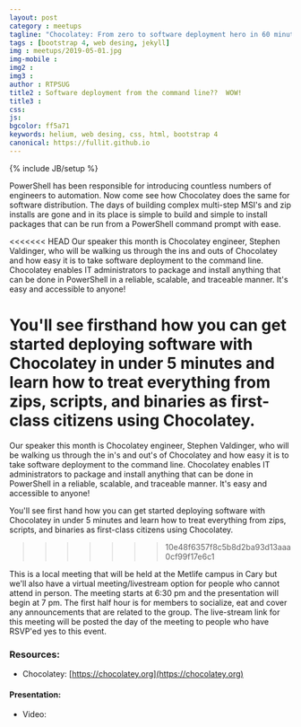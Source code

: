 ```yaml
---
layout: post
category : meetups
tagline: "Chocolatey: From zero to software deployment hero in 60 minutes!"
tags : [bootstrap 4, web desing, jekyll]
img : meetups/2019-05-01.jpg
img-mobile : 
img2 : 
img3 : 
author : RTPSUG
title2 : Software deployment from the command line??  WOW!
title3 : 
css: 
js: 
bgcolor: ff5a71
keywords: helium, web desing, css, html, bootstrap 4
canonical: https://fullit.github.io
---
```

{% include JB/setup %}

PowerShell has been responsible for introducing countless numbers of engineers to automation. Now come see how Chocolatey does the same for software distribution. The days of building complex multi-step MSI's and zip installs are gone and in its place is simple to build and simple to install packages that can be run from a PowerShell command prompt with ease.

<!--more-->

<<<<<<< HEAD
Our speaker this month is Chocolatey engineer, Stephen Valdinger, who will be walking us through the ins and outs of Chocolatey and how easy it is to take software deployment to the command line. Chocolatey enables IT administrators to package and install anything that can be done in PowerShell in a reliable, scalable, and traceable manner. It's easy and accessible to anyone!

You'll see firsthand how you can get started deploying software with Chocolatey in under 5 minutes and learn how to treat everything from zips, scripts, and binaries as first-class citizens using Chocolatey.
=======
Our speaker this month is Chocolatey engineer, Stephen Valdinger, who will be walking us through the in's and out's of Chocolatey and how easy it is to take software deployment to the command line. Chocolatey enables IT administrators to package and install anything that can be done in PowerShell in a reliable, scalable, and traceable manner. It's easy and accessible to anyone!

You'll see first hand how you can get started deploying software with Chocolatey in under 5 minutes and learn how to treat everything from zips, scripts, and binaries as first-class citizens using Chocolatey.
>>>>>>> 10e48f6357f8c5b8d2ba93d13aaa0cf99f17e6c1

This is a local meeting that will be held at the Metlife campus in Cary but we'll also have a virtual meeting/livestream option for people who cannot attend in person. The meeting starts at 6:30 pm and the presentation will begin at 7 pm. The first half hour is for members to socialize, eat and cover any announcements that are related to the group. The live-stream link for this meeting will be posted the day of the meeting to people who have RSVP'ed yes to this event.


### Resources:
- Chocolatey: [https://chocolatey.org](https://chocolatey.org)

#### Presentation:
- Video: 

